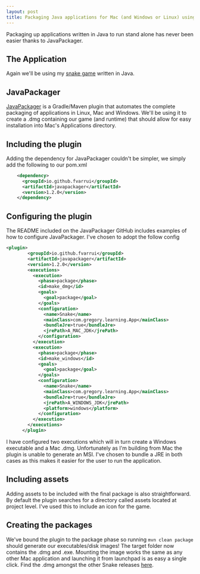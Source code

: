 ```yaml
---
layout: post
title: Packaging Java applications for Mac (and Windows or Linux) using JavaPackager
---
```


Packaging up applications written in Java to run stand alone has never been easier thanks to JavaPackager.

## The Application

Again we'll be using my [snake game](https://github.com/sgregory8/java-snake) written in Java.

## JavaPackager

[JavaPackager](https://github.com/fvarrui/JavaPackager) is a Gradle/Maven plugin that automates the complete packaging of applications in Linux, Mac and Windows. We'll be using it to create a .dmg containing our game (and runtime) that should allow for easy installation into Mac's Applications directory.

## Including the plugin

Adding the dependency for JavaPackager couldn't be simpler, we simply add the following to our pom.xml

```xml
    <dependency>
      <groupId>io.github.fvarrui</groupId>
      <artifactId>javapackager</artifactId>
      <version>1.2.0</version>
    </dependency>
```

## Configuring the plugin

The README included on the JavaPackager GitHub includes examples of how to configure JavaPackager. I've chosen to adopt the follow config

```xml
<plugin>
        <groupId>io.github.fvarrui</groupId>
        <artifactId>javapackager</artifactId>
        <version>1.2.0</version>
        <executions>
          <execution>
            <phase>package</phase>
            <id>make_dmg</id>
            <goals>
              <goal>package</goal>
            </goals>
            <configuration>
              <name>Snake</name>
              <mainClass>com.gregory.learning.App</mainClass>
              <bundleJre>true</bundleJre>
              <jrePath>A_MAC_JDK</jrePath>
            </configuration>
          </execution>
          <execution>
            <phase>package</phase>
            <id>make_windows</id>
            <goals>
              <goal>package</goal>
            </goals>
            <configuration>
              <name>Snake</name>
              <mainClass>com.gregory.learning.App</mainClass>
              <bundleJre>true</bundleJre>
              <jrePath>A_WINDOWS_JDK</jrePath>
              <platform>windows</platform>
            </configuration>
          </execution>
        </executions>
      </plugin>
```

I have configured two executions which will in turn create a Windows executable and a Mac .dmg. Unfortunately as I'm building from Mac the plugin is unable to generate an MSI. I've chosen to bundle a JRE in both cases as this makes it easier for the user to run the application.

## Including assets

Adding assets to be included with the final package is also straightforward. By default the plugin searches for a directory called assets located at project level. I've used this to include an icon for the game.

## Creating the packages

We've bound the plugin to the package phase so running `mvn clean package` should generate our executables/disk images! The target folder now contains the .dmg and .exe. Mounting the image works the same as any other Mac application and launching it from launchpad is as easy a single click. Find the .dmg amongst the other Snake releases [here](https://github.com/sgregory8/java-snake/releases/tag/1.01).
